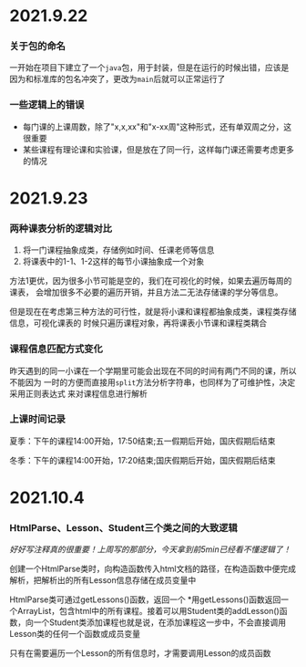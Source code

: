 # 2021.9.22
### 关于包的命名
一开始在项目下建立了一个`java`包，用于封装，但是在运行的时候出错，应该是因为和标准库的包名冲突了，更改为`main`后就可以正常运行了
### 一些逻辑上的错误
- 每门课的上课周数，除了"x,x,xx"和"x-xx周"这种形式，还有单双周之分，这很重要
- 某些课程有理论课和实验课，但是放在了同一行，这样每门课还需要考虑更多的情况
# 2021.9.23
### 两种课表分析的逻辑对比
1. 将一门课程抽象成类，存储例如时间、任课老师等信息
2. 将课表中的1-1、1-2这样的每节小课抽象成一个对象

方法1更优，因为很多小节可能是空的，我们在可视化的时候，如果去遍历每周的课表，
会增加很多不必要的遍历开销，并且方法二无法存储课的学分等信息。

但是现在在考虑第三种方法的可行性，就是将小课和课程都抽象成类，课程类存储信息，可视化课表的
时候只遍历课程对象，再将课表小节课和课程类耦合

### 课程信息匹配方式变化
昨天遇到的同一小课在一个学期里可能会出现在不同的时间有两门不同的课，所以不能因为
一时的方便而直接用`split`方法分析字符串，也同样为了可维护性，决定采用正则表达式
来对课程信息进行解析

### 上课时间记录
夏季：下午的课程14:00开始，17:50结束;五一假期后开始，国庆假期后结束

冬季：下午的课程14:00开始，17:20结束;国庆假期后开始，国庆假期后结束

# 2021.10.4
### HtmlParse、Lesson、Student三个类之间的大致逻辑
*好好写注释真的很重要！上周写的那部分，今天拿到前5min已经看不懂逻辑了！*

创建一个HtmlParse类时，向构造函数传入html文档的路径，在构造函数中便完成解析，把解析出的所有Lesson信息存储在成员变量中

HtmlParse类可通过getLessons()函数，返回一个 *用getLessons()函数返回一个ArrayList<Lesson>，包含html中的所有课程。接着可以用Student类的addLesson()函数，向一个Student类添加课程也就是说，在添加课程这一步中，不会直接调用Lesson类的任何一个函数或成员变量

只有在需要遍历一个Lesson的所有信息时，才需要调用Lesson的成员函数